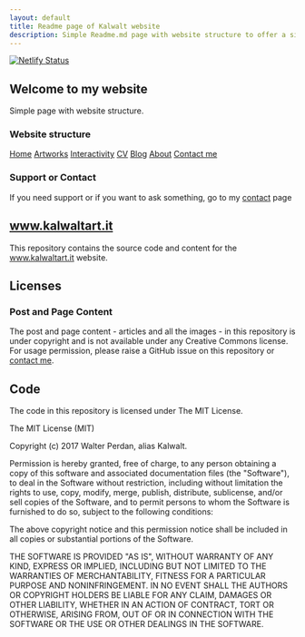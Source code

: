 ```yaml
---
layout: default
title: Readme page of Kalwalt website
description: Simple Readme.md page with website structure to offer a simple description of the portal.
---
```

[![Netlify Status](https://api.netlify.com/api/v1/badges/9ffe85a1-5bcc-4286-ae8c-0dd9a5b7d8c1/deploy-status)](https://app.netlify.com/sites/kalwaltart/deploys)

## Welcome to my website
Simple page with website structure.

### Website structure

[Home](https://www.kalwaltart.it/)
[Artworks](https://www.kalwaltart.it/artworks/)
[Interactivity](https://www.kalwaltart.it/interactivity/)
[CV](https://www.kalwaltart.it/cv/)
[Blog](https://www.kalwaltart.it/blog/)
[About](https://www.kalwaltart.it/about/)
[Contact me](https://www.kalwaltart.it/contacts/)


### Support or Contact

If you need support or if you want to ask something, go to my [contact](https://www.kalwaltart.it/contacts/) page

## www.kalwaltart.it

This repository contains the source code and content for the www.kalwaltart.it website.

## Licenses

### Post and Page Content

The post and page content - articles and all the images - in this repository is under copyright and is not available under any Creative Commons license. For usage permission, please raise a GitHub issue on this repository or [contact me](https://www.kalwaltart.it/contacts/).

## Code
The code in this repository is licensed under The MIT License.

The MIT License (MIT)

Copyright (c) 2017 Walter Perdan, alias Kalwalt.

Permission is hereby granted, free of charge, to any person obtaining a copy of this software and associated documentation files (the "Software"), to deal in the Software without restriction, including without limitation the rights to use, copy, modify, merge, publish, distribute, sublicense, and/or sell copies of the Software, and to permit persons to whom the Software is furnished to do so, subject to the following conditions:

The above copyright notice and this permission notice shall be included in all copies or substantial portions of the Software.

THE SOFTWARE IS PROVIDED "AS IS", WITHOUT WARRANTY OF ANY KIND, EXPRESS OR IMPLIED, INCLUDING BUT NOT LIMITED TO THE WARRANTIES OF MERCHANTABILITY, FITNESS FOR A PARTICULAR PURPOSE AND NONINFRINGEMENT. IN NO EVENT SHALL THE AUTHORS OR COPYRIGHT HOLDERS BE LIABLE FOR ANY CLAIM, DAMAGES OR OTHER LIABILITY, WHETHER IN AN ACTION OF CONTRACT, TORT OR OTHERWISE, ARISING FROM, OUT OF OR IN CONNECTION WITH THE SOFTWARE OR THE USE OR OTHER DEALINGS IN THE SOFTWARE.
